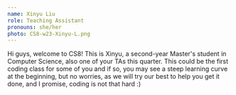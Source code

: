 ```yaml
---
name: Xinyu Liu
role: Teaching Assistant
pronouns: she/her
photo: CS8-w23-Xinyu-L.png
---
```


Hi guys, welcome to CS8! This is Xinyu, a second-year Master's student in Computer Science, also one of your TAs this quarter. This could be the first coding class for some of you and if so, you may see a steep learning curve at the beginning, but no worries, as we will try our best to help you get it done, and I promise, coding is not that hard :)

